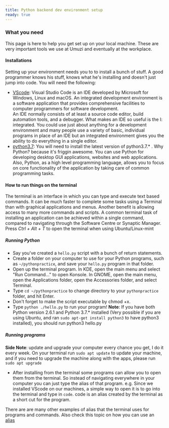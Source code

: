 ```yaml
---
title: Python backend dev environment setup
ready: true
---
```


### What you need

This page is here to help you get set up on your local machine. These are very important tools we use at Umuzi and eventually at the workplace.

#### Installations

Setting up your environment needs you to to install a bunch of stuff. A good programmer knows his stuff, knows what he's installing and doesn't just jump into code. You will need the following:

- [VScode](https://code.visualstudio.com/docs/setup/linux): Visual Studio Code is an IDE developed by Microsoft for Windows, Linux and macOS. An integrated development environment is a software application that provides comprehensive facilities to computer programmers for software development.</br>
An IDE normally consists of at least a source code editor, build automation tools, and a debugger. What makes an IDE so useful is the I: integrated. You could use just about anything for a development environment and many people use a variety of basic, individual programs in place of an IDE but an integrated environment gives you the ability to do everything in a single editor.  
- [python3.7](https://linuxize.com/post/how-to-install-pip-on-ubuntu-18.04/): You will need to install the latest version of python3.7.* . Why Python? because it's friggin awesome. You can use Python for developing desktop GUI applications, websites and web applications. Also, Python, as a high level programming language, allows you to focus on core functionality of the application by taking care of common programming tasks.


#### How to run things on the terminal

The terminal is an interface in which you can type and execute text based commands. It can be much faster to complete some tasks using a Terminal than with graphical applications and menus. Another benefit is allowing access to many more commands and scripts. A common terminal task of installing an application can be achieved within a single command, compared to navigating through the Software Centre or Synaptic Manager. Press *Ctrl + Alt + T* to open the terminal when using Ubuntu/Linux-mint

##### Running Python
- Say you've created a `hello.py` script with a bunch of return statements.
- Create a folder on your computer to use for your Python programs, such as `~/pythonpractice`, and save your `hello.py` program in that folder.
- Open up the terminal program. In KDE, open the main menu and select "Run Command..." to open Konsole. In GNOME, open the main menu, open the Applications folder, open the Accessories folder, and select Terminal.
- Type `cd ~/pythonpractice` to change directory to your `pythonpractice` folder, and hit Enter.
- Don't forget to make the script executable by chmod +x.
- Type `python ./hello.py` to run your program!
**Note**: If you have both Python version 2.6.1 and Python 3.7.* installed (Very possible if you are using Ubuntu, and ran `sudo apt-get install python3` to have python3 installed), you should run python3 hello.py

##### Running programs

**Side Note**: update and upgrade your computer every chance you get, I do it every week. On your terminal run `sudo apt update` to update your machine, and if you need to upgrade the machine along with the apps, please run `sudo apt upgrade`

- After installing from the terminal some programs can allow you to open them from the terminal. So instead of navigating everywhere in your computer you can just type the alias of that program. e.g. Since we installed VScode on our machines, a simple way to open it is to go into the terminal and type in `code`. code is an alias created by the terminal as a short cut for the program.

There are are many other examples of alias that the terminal uses for programs and commands. Also check this topic on how you can use an [alias](https://shapeshed.com/unix-alias/)
